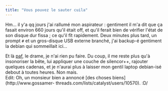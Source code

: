 ```yaml
---
title: "Vous pouvez le sauter cuila"
---
```


Hm... il y'a qq jours j'ai rallumé mon aspirateur : gentiment il m'a dit que
ça fasait environ 660 jours qu'il était off, et qu'il ferait bien de vérifier
l'état de son disque dur fissa ; ce qu'il fît rapidement. Deux minutes plus
tard, un prompt `#` et un gros-disque USB externe branché, j'ai backup-é
gentiment la debian qui sommeillait ici...

Et là [paf](http://www.openbsd.org/40.html), le drame, je n'ai rien pu faire.
Du coup, il me reste plus qu'à insonoriser la bête, lui appliquer une couche
de silencor++, rajouter quelques cadenas, et je n'aurai plus à laisser mon
gentil laptop debian-isé debout à toutes heures. Non mais.  
Edit: Oh, un monsieur bien a annoncé [des choses biens](http://www.gossamer-
threads.com/lists/catalyst/users/10570). \:D/

